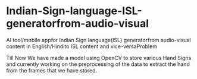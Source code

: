 # Indian-Sign-language-ISL-generatorfrom-audio-visual
AI tool/mobile appfor Indian Sign language(ISL) generatorfrom audio-visual content in English/Hindito ISL content and vice-versaProblem

Till Now We have made a model using OpenCV to store various Hand Signs and currently working on the preprocessing of the data to extract the hand from the frames that we have stored.

